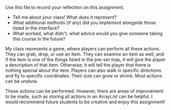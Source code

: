 Use this file to record your reflection on this assignment.

- Tell me about your class! What does it represent?
- What additional methods (if any) did you implement alongside those listed in the interface?
- What worked, what didn't, what advice would you give someone taking this course in the future?

My class represents a game, where players can perform all these actions. They can grab, drop, or use an item. They can examine an item as well, and if the item is one of the things listed in the pre-set map, it will give the player a description of that item. Otherwise, it will tell the player that there is nothing special about the item. Players can also walk in specific directions and fly to specific coordinates. Their size can grow or shrink. Most actions can be undone. 

These actions can be performed. However, there are areas of improvement to be made, such as storing all actions in an ArrayList can be helpful. I would recommend future students to be creative and enjoy this assignment!
